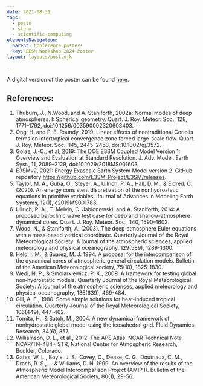 ```yaml
---
date: 2021-08-31
tags:
  - posts
  - slurm
  - scientific-computing
eleventyNavigation:
  parent: Conference posters
  key: EESM Workshop 2024 Poster
layout: layouts/post.njk

---
```


A digital version of the poster can be found [here](https://drive.google.com/file/d/1yqEiH8qoNKJY29V6Yn12e3z_GuCNV03b/view?usp=sharing).

## References:
1. Thuburn, J., N.Wood, and A. Staniforth, 2002a: Normal modes of deep atmospheres. I: Spherical geometry. Quart. J. Roy. Meteor. Soc., 128, 1771–1792, doi:10.1256/003590002320603403.
2. Ong, H. and P. E. Roundy, 2019: Linear effects of nontraditional Coriolis terms on intertropical convergence zone forced large-scale flow. Quart. J. Roy. Meteor. Soc., 145, 2445–2453, doi:10.1002/qj.3572.
3. Golaz, J.-C., et al, 2019: The DOE E3SM Coupled Model Version 1: Overview and Evaluation at Standard Resolution. J. Adv. Model. Earth Syst., 11, 2089–2129, doi:10.1029/2018MS001603.
4. E3SMv2, 2021: Energy Exascale Earth System Model version 2. GitHub repository https://github.com/E3SM-Project/E3SM/releases.
5. Taylor, M. A., Guba, O., Steyer, A., Ullrich, P. A., Hall, D. M., & Eldred, C. (2020). An energy consistent discretization of the nonhydrostatic equations in primitive variables. Journal of Advances in Modeling Earth Systems, 12(1), e2019MS001783.
6. Ullrich, P. A., T. Melvin, C. Jablonowski, and A. Staniforth, 2014: A proposed baroclinic wave test case for deep and shallow-atmosphere dynamical cores. Quart. J. Roy. Meteor. Soc., 140, 1590–1602.
7. Wood, N., & Staniforth, A. (2003). The deep‐atmosphere Euler equations with a mass‐based vertical coordinate. Quarterly Journal of the Royal Meteorological Society: A journal of the atmospheric sciences, applied meteorology and physical oceanography, 129(589), 1289-1300.
8. Held, I. M., & Suarez, M. J. 1994. A proposal for the intercomparison of the dynamical cores of atmospheric general circulation models. Bulletin of the American Meteorological society, 75(10), 1825-1830.
9. Wedi, N. P., & Smolarkiewicz, P. K., 2009. A framework for testing global non‐hydrostatic models. Quarterly Journal of the Royal Meteorological Society: A journal of the atmospheric sciences, applied meteorology and physical oceanography, 135(639), 469-484.
10. Gill, A. E., 1980. Some simple solutions for heat‐induced tropical circulation. Quarterly Journal of the Royal Meteorological Society, 106(449), 447-462.
11. Tomita, H., & Satoh, M., 2004. A new dynamical framework of nonhydrostatic global model using the icosahedral grid. Fluid Dynamics Research, 34(6), 357.
12. Williamson, D. L., et al., 2012: The APE Atlas. NCAR Technical Note NCAR/TN-484+ STR, National Center for Atmospheric Research, Boulder, Colorado.
13. Gates, W. L., Boyle, J. S., Covey, C., Dease, C. G., Doutriaux, C. M., Drach, R. S., ... & Williams, D. N. 1999. An overview of the results of the Atmospheric Model Intercomparison Project (AMIP I). Bulletin of the American Meteorological Society, 80(1), 29-56.


